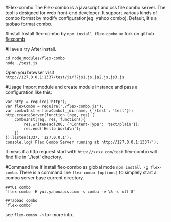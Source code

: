 #Flex-combo
The Flex-combo is a javascript and css file combo server. The tool is designed for web front-end developer. It support various kinds of combo format by modify configuration(eg. yahoo combo).
Default, it's a taobao format combo.

#Install
Install flex-combo by `npm install flex-combo` or fork on  github [flexcomb](http://github.com/wayfind/flex-combo)

#Have a try
After install.

```
cd node_modules/flex-combo
node ./test.js
```

Open you browser visit  
`http://127.0.0.1:1337/test/js/??js1.js,js2.js,js3.js`

#Usage
Import module and create module instance and pass a configuration like this:  

    var http = require('http');
    var flexCombo = require('./flex-combo.js');
    var comboInst = flexCombo(__dirname, {'/test': 'test'});
    http.createServer(function (req, res) {
        comboInst(req, res, function(){
            res.writeHead(200, {'Content-Type': 'text/plain'});
            res.end('Hello World\n');
        })
    }).listen(1337, '127.0.0.1');
    console.log('Flex Combo Server running at http://127.0.0.1:1337/');

It meas if a http request start with `http://xxxx.com/test` flex-combo will find file in `./test' directory.

#Command line
If install flex-combo as global mode `npm install -g flex-combo`. There is a command line `flex-combo [options]` to simplely start a combo server base current directory.

    ##YUI combo
    `flex-combo -H yui.yahooapis.com -s combo -e \& -c utf-8`
    
    ##Taobao combo
    `flex-combo` 
see `flex-combo -h` for more info.

